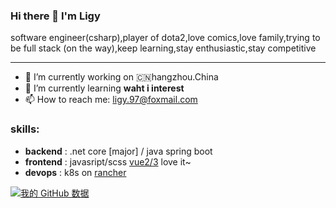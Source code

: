 ### Hi there 👋 I'm Ligy
 software  engineer(csharp),player of dota2,love comics,love family,trying to be full stack (on the way),keep learning,stay enthusiastic,stay competitive 

---

- 🔭 I’m currently working on 🇨🇳hangzhou.China
- 🌱 I’m currently learning **waht i interest**
- 📫 How to reach me: ligy.97@foxmail.com


### skills:
- **backend** : .net core [major] / java spring boot
- **frontend** : javasript/scss [vue2/3](https://vuejs.org/) love it~
- **devops** : k8s on [rancher](https://rancher.com/)


[![我的 GitHub 数据](https://github-readme-stats.vercel.app/api?username=Kurris)]()
